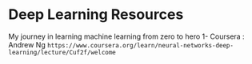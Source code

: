 # Deep Learning Resources
My journey in learning machine learning from zero to hero
1- Coursera : Andrew Ng
  `https://www.coursera.org/learn/neural-networks-deep-learning/lecture/Cuf2f/welcome`
